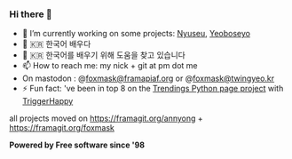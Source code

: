 ### Hi there 👋

<!--
**foxmask/foxmask** is a ✨ _special_ ✨ repository because its `README.md` (this file) appears on your GitHub profile.
Here are some ideas to get you started:
-->

- 🔭 I’m currently working on some projects: [Nyuseu](https://framagit.org/annyong/nyuseu), [Yeoboseyo](https://framagit.org/annyong/yeoboseyo)
- 🌱 :kr: 한국어 배우다
- 🤔 :kr: 한국어를 배우기 위해 도움을 찾고 있습니다
- 📫 How to reach me: my nick + git at pm dot me
- On mastodon : @foxmask@framapiaf.org or @foxmask@twingyeo.kr
- ⚡ Fun fact: 've been in top 8 on the [Trendings Python page project](https://foxmask.github.io/post/2016/11/26/trigger-happy-two-weeks-after-strong-storm/) with [TriggerHappy](https://github.com/push-things/django-th)

all projects moved on https://framagit.org/annyong + https://framagit.org/foxmask

**Powered by Free software since '98**

